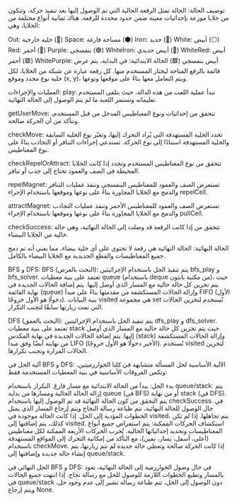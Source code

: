 توصيف الحالة:
الحالة تمثل الرقعة الحالية التي تم الوصول إليها بعد تنفيذ حركة، وتتكون من خلايا موزعة بإحداثيات معينة ضمن حدود محددة للرقعة. هناك ثمانية أنواع مختلفة من الخلايا، وهي:

Out: خلية خارجية (🔳)
Space: مساحة فارغة (⚫)
Iron: حديد (🔵)
White: أبيض (⚪)
Red: أحمر (🔴)
Purple: بنفسجي (🟣)
WhiteIron: أبيض حديدي (🔘)
WhiteRed: أبيض أحمر (🟥)
WhitePurple: أبيض بنفسجي (🟪)
الحالة الابتدائية:
في البداية، يتم عرض قائمة بالرقع المتاحة ليختار المستخدم منها. كل رقعة عبارة عن شبكة من الخلايا، لكل خلية نوع محدد وموقع (x, y)، ويتم التعامل معها بناءً على موقعها ونوعها.

العمليات والإجراءات:
play: تبدأ عملية اللعب من هذه الدالة، حيث يتلقى المستخدم تعليماته وتستمر اللعبة ما لم يتم الوصول إلى الحالة النهائية.

getUserMove: تتحقق من إحداثيات ونوع المغناطيس المدخل من قبل المستخدم، وتتأكد من أن الحركة صالحة.

checkMove: تحدد الخلية المستهدفة التي يُراد التحرك إليها، وتغيّر نوع الخلية السابقة والخلية المستهدفة استنادًا إلى نوع الحركة. تستدعي إجراءات التنافر أو التجاذب بناءً على نوع المغناطيس.

checkRepelOrAttract: تتحقق من نوع المغناطيس المستخدم وتحدد إذا كانت الخلايا المحيطة في الصف والعمود تحتاج إلى جذب أو تنافر.

repelMagnet: تستعرض الصف والعمود للمغناطيس البنفسجي وتنفذ عمليات التنافر والدمج مع الخلايا المجاورة بناءً على نوعها وموقعها باستخدام الإجراء repelCell.

attractMagnet: تستعرض الصف والعمود للمغناطيس الأحمر وتنفذ عمليات التجاذب والدمج مع الخلايا المجاورة بناءً على نوعها وموقعها باستخدام الإجراء pullCell.

checkSuccess: تتحقق من إذا كانت الرقعة قد وصلت إلى الحالة النهائية، وهي حالة خالية من الخلايا البيضاء.

الحالة النهائية:
الحالة النهائية هي رقعة لا تحتوي على أي خلية بيضاء، مما يعني أنه تم دمج جميع المغناطيسات والقطع الحديدية مع الخلايا البيضاء بالكامل.

BFS و DFS:
BFS (البحث بالعرض): يتم تنفيذ الحل باستخدام الإجرائيتين bfs_play و bfs_solver. تعتمد على بنية معطيات queue (باستخدام deque من مكتبة بايثون)، حيث يتم تخزين كل حالة حالية مع المسار الذي أوصل إليها. يتم إضافة الحالات الجديدة في نهاية القائمة (queue) وإزالة الحالات المستكشفة من مقدمتها بناءً على مبدأ FIFO (الأول دخولًا هو الأول خروجًا). بنية البيانات visited هي مجموعة set تُستخدم لتخزين الحالات التي تمت زيارتها سابقًا لتجنب التكرار.

DFS (البحث بالعمق): يتم تنفيذ الحل باستخدام الإجرائيتين dfs_play و dfs_solver. تعتمد على بنية معطيات stack حيث يتم تخزين كل حالة حالية مع المسار الذي أوصل إليها. يتم إضافة الحالات الجديدة في نهاية المكدس (stack) وإزالة الحالات المستكشفة من نهايته أيضًا وفق مبدأ LIFO (الأخير دخولًا هو الأول خروجًا). تُستخدم visited لتخزين الحالات المزارة وتجنب تكرارها.

آلية الحل في BFS و DFS:
الآلية الأساسية لحل المسألة متشابهة في كلتا الخوارزميتين، وتكمن الفروقات الأساسية في بنية المعطيات المستخدمة فقط:

بدء الحل: يبدأ من الحالة الابتدائية مع مسار فارغ.
التكرار باستخدام queue/stack:
يتم إزالة الحالة الحالية ومسارها من بداية queue (في BFS) أو من نهاية stack (في DFS).
يتم التحقق من كون الحالة النهائية قد تم الوصول إليها باستخدام checkSuccess. في حال الوصول للحالة النهائية، تتم طباعة رسالة النجاح ويتم إرجاع المسار الذي يمثل الخطوات المؤدية إلى الحل.
إذا كانت الحالة موجودة في visited، يتم تجاهلها. إذا لم تكن كذلك، يتم إضافتها إلى visited.
استكشاف الحركات الممكنة:
يتم استعراض جميع أنواع المغناطيسات وتحديد إحداثياتها الحالية.
تُجرب الحركات الأربعة الممكنة لكل مغناطيس (أعلى، أسفل، يسار، يمين)، مع التأكد من إمكانية التحرك إلى المواقع المستهدفة باستخدام checkMove.
إذا كانت الحركة صالحة وتعطي حالة جديدة لم تتم زيارتها، يتم إنشاء حالة جديدة وإضافتها إلى queue/stack.

الحل النهائي في BFS و DFS:
في حال وصول الخوارزمية إلى الحالة النهائية، تعود بالمسار وتطبع الخطوات اللازمة للوصول للحل مع رسالة نجاح.
إذا انتهت جميع الحالات في queue/stack دون الوصول إلى الحل، تتم طباعة رسالة تشير إلى عدم وجود حل، ويتم إرجاع None.
